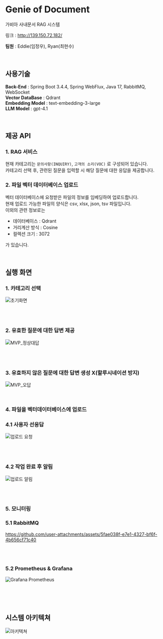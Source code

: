 # Genie of Document
가비아 사내문서 RAG 시스템

링크 : http://139.150.72.182/

**팀원** : Eddie(임정우), Ryan(최현수)

<br>

## 사용기술
**Back-End** : Spring Boot 3.4.4, Spring WebFlux, Java 17, RabbitMQ, WebSocket \
**Vector DataBase** : Qdrant \
**Embedding Model** : text-embedding-3-large \
**LLM Model** :  gpt-4.1 

<br>

## 제공 API
### 1. RAG 서비스
현재 카테고리는 `문의사항(INQUIRY)`, `고객의 소리(VOC)` 로 구성되어 있습니다.\
카테고리 선택 후, 관련된 질문을 입력할 시 해당 질문에 대한 응답을 제공합니다.

### 2. 파일 벡터 데이터베이스 업로드
벡터 데이터베이스에 요청받은 파일의 정보를 임베딩하여 업로드합니다.\
현재 업로드 가능한 파일의 양식은 csv, xlsx, json, tsv 파일입니다.\
이외의 관련 정보로는
- 데이터베이스 : Qdrant
- 거리계산 방식 : Cosine
- 컬렉션 크기 : 3072

가 있습니다.


<br>

## 실행 화면
### 1. 카테고리 선택
![초기화면](https://github.com/user-attachments/assets/85193794-0021-4ae2-a180-e39cdc0dfac6)

<br>
<br>

### 2. 유효한 질문에 대한 답변 제공
![MVP_정상대답](https://github.com/user-attachments/assets/d2c4edc3-bce2-4c66-8e28-e45771fb68e5)

<br>
<br>

### 3. 유효하지 않은 질문에 대한 답변 생성 X(할루시네이션 방지)
![MVP_오답](https://github.com/user-attachments/assets/b06c35de-96fc-43a4-9d0e-993f7a00be90)

<br>

### 4. 파일을 벡터데이터베이스에 업로드

### 4.1 사용자 선응답

![업로드 요청](https://github.com/user-attachments/assets/5ce0f9a5-711b-4c2a-a7cd-ccb2fd534643)

<br>
<br>

### 4.2 작업 완료 후 알림
![업로드 알림](https://github.com/user-attachments/assets/d9e632e6-be9d-4c5e-9c83-be51c6c57ff7)



<br>
<br>

### 5. 모니터링
### 5.1 RabbitMQ


https://github.com/user-attachments/assets/5fae038f-e7e1-4327-bf6f-4b656cf71c40


<br>
<br>

### 5.2 Prometheus & Grafana
![Grafana Prometheus](https://github.com/user-attachments/assets/9cea0a6d-efd2-4503-bb06-fe2ec813450a)


<br>
<br>
<br>


## 시스템 아키텍쳐
![아키텍쳐](https://github.com/user-attachments/assets/686f2d89-e54e-4462-a546-d663eefe9390)





